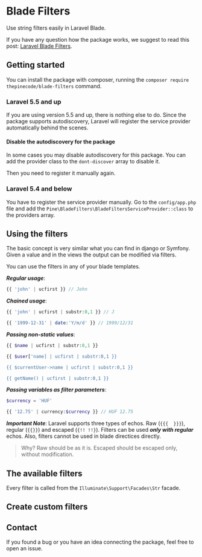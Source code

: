 # Blade Filters

Use string filters easily in Laravel Blade.

If you have any question how the package works, we suggest to read this post:
[Laravel Blade Filters](https://pineco.de/laravel-blade-filters/).

## Getting started

You can install the package with composer, running the `composer require thepinecode/blade-filters` command.

### Laravel 5.5 and up

If you are using version 5.5 and up, there is nothing else to do.
Since the package supports autodiscovery, Laravel will register the service provider automatically behind the scenes.

#### Disable the autodiscovery for the package

In some cases you may disable autodiscovery for this package.
You can add the provider class to the `dont-discover` array to disable it.

Then you need to register it manually again.

### Laravel 5.4 and below

You have to register the service provider manually.
Go to the `config/app.php` file and add the `Pine\BladeFilters\BladeFiltersServiceProvider::class` to the providers array.

## Using the filters

The basic concept is very similar what you can find in django or Symfony.
Given a value and in the views the output can be modified via filters.

You can use the filters in any of your blade templates.

***Regular usage***:
```php
{{ 'john' | ucfirst }} // John
```

***Chained usage***:
```php
{{ 'john' | ucfirst | substr:0,1 }} // J

{{ '1999-12-31' | date:'Y/m/d' }} // 1999/12/31
```

***Passing non-static values***:
```php
{{ $name | ucfirst | substr:0,1 }}

{{ $user['name] | ucfirst | substr:0,1 }}

{{ $currentUser->name | ucfirst | substr:0,1 }}

{{ getName() | ucfirst | substr:0,1 }}
```

***Passing variables as filter parameters***:
```php
$currency = 'HUF'

{{ '12.75' | currency:$currency }} // HUF 12.75
```

***Important Note***: Laravel supports three types of echos. Raw (`{{{  }}}`), regular (`{{}}`) and escaped (`{!! !!}`).
Filters can be used ***only with regular*** echos. Also, filters cannot be used in blade directices directly.

> Why? Raw should be as it is. Escaped should be escaped only, without modification.

## The available filters

Every filter is called from the `Illuminate\Support\Facades\Str` facade.

## Create custom filters

## Contact

If you found a bug or you have an idea connecting the package, feel free to open an issue.
